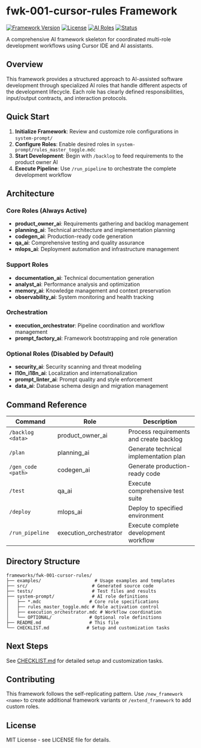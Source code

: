 # fwk-001-cursor-rules Framework

[![Framework Version](https://img.shields.io/badge/version-v0.1.0-blue.svg)](https://github.com/your-org/frameworks)
[![License](https://img.shields.io/badge/license-MIT-green.svg)](LICENSE)
[![AI Roles](https://img.shields.io/badge/ai--roles-12-orange.svg)](system-prompt/)
[![Status](https://img.shields.io/badge/status-bootstrap-yellow.svg)](CHECKLIST.md)

A comprehensive AI framework skeleton for coordinated multi-role development workflows using Cursor IDE and AI assistants.

## Overview

This framework provides a structured approach to AI-assisted software development through specialized AI roles that handle different aspects of the development lifecycle. Each role has clearly defined responsibilities, input/output contracts, and interaction protocols.

## Quick Start

1. **Initialize Framework**: Review and customize role configurations in `system-prompt/`
2. **Configure Roles**: Enable desired roles in `system-prompt/rules_master_toggle.mdc`
3. **Start Development**: Begin with `/backlog` to feed requirements to the product owner AI
4. **Execute Pipeline**: Use `/run_pipeline` to orchestrate the complete development workflow

## Architecture

### Core Roles (Always Active)
- **product_owner_ai**: Requirements gathering and backlog management
- **planning_ai**: Technical architecture and implementation planning  
- **codegen_ai**: Production-ready code generation
- **qa_ai**: Comprehensive testing and quality assurance
- **mlops_ai**: Deployment automation and infrastructure management

### Support Roles
- **documentation_ai**: Technical documentation generation
- **analyst_ai**: Performance analysis and optimization
- **memory_ai**: Knowledge management and context preservation
- **observability_ai**: System monitoring and health tracking

### Orchestration
- **execution_orchestrator**: Pipeline coordination and workflow management
- **prompt_factory_ai**: Framework bootstrapping and role generation

### Optional Roles (Disabled by Default)
- **security_ai**: Security scanning and threat modeling
- **l10n_i18n_ai**: Localization and internationalization
- **prompt_linter_ai**: Prompt quality and style enforcement
- **data_ai**: Database schema design and migration management

## Command Reference

| Command | Role | Description |
|---------|------|-------------|
| `/backlog <data>` | product_owner_ai | Process requirements and create backlog |
| `/plan` | planning_ai | Generate technical implementation plan |
| `/gen_code <path>` | codegen_ai | Generate production-ready code |
| `/test` | qa_ai | Execute comprehensive test suite |
| `/deploy` | mlops_ai | Deploy to specified environment |
| `/run_pipeline` | execution_orchestrator | Execute complete development workflow |

## Directory Structure

```
frameworks/fwk-001-cursor-rules/
├── examples/                    # Usage examples and templates
├── src/                        # Generated source code
├── tests/                      # Test files and results
├── system-prompt/              # AI role definitions
│   ├── *.mdc                  # Core role specifications
│   ├── rules_master_toggle.mdc # Role activation control
│   ├── execution_orchestrator.mdc # Workflow coordination
│   └── OPTIONAL/              # Optional role definitions
├── README.md                  # This file
└── CHECKLIST.md              # Setup and customization tasks
```

## Next Steps

See [CHECKLIST.md](CHECKLIST.md) for detailed setup and customization tasks.

## Contributing

This framework follows the self-replicating pattern. Use `/new_framework <name>` to create additional framework variants or `/extend_framework` to add custom roles.

## License

MIT License - see LICENSE file for details.